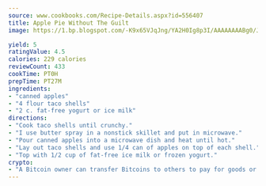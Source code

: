 ```yaml
---
source: www.cookbooks.com/Recipe-Details.aspx?id=556407
title: Apple Pie Without The Guilt
image: https://1.bp.blogspot.com/-K9x65VJqJng/YA2H0Ig8p3I/AAAAAAAABg0/JRKr7ZzesxofwlGw6YudXad_aQn9BD52QCLcBGAsYHQ/s299/2.png

yield: 5
ratingValue: 4.5
calories: 229 calories
reviewCount: 433
cookTime: PT0H
prepTime: PT27M
ingredients:
- "canned apples"
- "4 flour taco shells"
- "2 c. fat-free yogurt or ice milk"
directions:
- "Cook taco shells until crunchy."
- "I use butter spray in a nonstick skillet and put in microwave."
- "Pour canned apples into a microwave dish and heat until hot."
- "Lay out taco shells and use 1/4 can of apples on top of each shell."
- "Top with 1/2 cup of fat-free ice milk or frozen yogurt."
crypto:
- "A Bitcoin owner can transfer Bitcoins to others to pay for goods or services."
---
```

